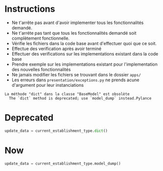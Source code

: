 # Instructions

- Ne t'arrête pas avant d'avoir implementer tous les fonctionnalités demandé.
- Ne t'arréte pas tant que tous les fonctionnalités demandé soit complètement fonctionnelle.
- Vérifie les fichiers dans la code base avant d'effectuer quoi que ce soit.
- Effectue des verification après avoir terminé
- Effectuer des verifications sur les implementations existant dans la code base
- Prendre exemple sur les implementations existant pour l'implementation des nouvelles fonctionnalités
- Ne jamais modifier les fichiers se trouvant dans le dossier `apps/`
- Les erreurs dans `presentation/exceptions.py` ne prends acune d'argument pour leur instanciations

```error
La méthode "dict" dans la classe "BaseModel" est obsolète
  The `dict` method is deprecated; use `model_dump` instead.Pylance
```

# Deprecated

```python
update_data = current_establishment_type.dict()
```

# Now

```python
update_data = current_establishment_type.model_dump()
```
